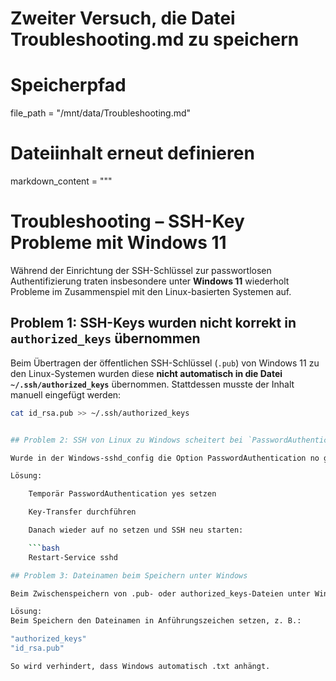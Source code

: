 # Zweiter Versuch, die Datei Troubleshooting.md zu speichern

# Speicherpfad
file_path = "/mnt/data/Troubleshooting.md"

# Dateiinhalt erneut definieren
markdown_content = """
# Troubleshooting – SSH-Key Probleme mit Windows 11

Während der Einrichtung der SSH-Schlüssel zur passwortlosen Authentifizierung traten insbesondere unter **Windows 11** wiederholt Probleme im Zusammenspiel mit den Linux-basierten Systemen auf.

## Problem 1: SSH-Keys wurden nicht korrekt in `authorized_keys` übernommen

Beim Übertragen der öffentlichen SSH-Schlüssel (`.pub`) von Windows 11 zu den Linux-Systemen wurden diese **nicht automatisch in die Datei `~/.ssh/authorized_keys`** übernommen. Stattdessen musste der Inhalt manuell eingefügt werden:

```bash
cat id_rsa.pub >> ~/.ssh/authorized_keys


## Problem 2: SSH von Linux zu Windows scheitert bei `PasswordAuthentication no`

Wurde in der Windows-sshd_config die Option PasswordAuthentication no gesetzt, war es nicht mehr möglich, Schlüssel von einem Linux-System aus an Windows zu senden, da der Zugriff ohne Passwort ebenfalls blockiert wurde.

Lösung:

    Temporär PasswordAuthentication yes setzen

    Key-Transfer durchführen

    Danach wieder auf no setzen und SSH neu starten:

    ```bash
    Restart-Service sshd

## Problem 3: Dateinamen beim Speichern unter Windows

Beim Zwischenspeichern von .pub- oder authorized_keys-Dateien unter Windows (z. B. im Editor) wird die Datei standardmäßig als .txt gespeichert, was zu Fehlern bei der Verwendung führt.

Lösung:
Beim Speichern den Dateinamen in Anführungszeichen setzen, z. B.:

"authorized_keys"
"id_rsa.pub"

So wird verhindert, dass Windows automatisch .txt anhängt.

